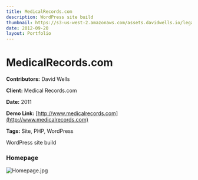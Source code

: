 ```yaml
---
title: MedicalRecords.com
description: WordPress site build
thumbnail: https://s3-us-west-2.amazonaws.com/assets.davidwells.io/legacy/2015/03/1425428967_Homepage.jpg
date: 2012-09-20
layout: Portfolio
---
```


# MedicalRecords.com

**Contributors:** David Wells

**Client:** Medical Records.com

**Date:** 2011

**Demo Link:** [http://www.medicalrecords.com](http://www.medicalrecords.com)

**Tags:** Site, PHP, WordPress

WordPress site build

### Homepage

![](https://s3-us-west-2.amazonaws.com/assets.davidwells.io/work/medical-records-Homepage.jpg "Homepage.jpg")
